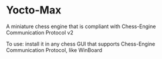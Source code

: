 # Yocto-Max

A miniature chess engine that is compliant with Chess-Engine Communication Protocol v2

To use: install it in any chess GUI that supports Chess-Engine Communication Protocol, like WinBoard

